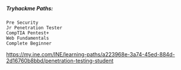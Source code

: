 ##### Tryhackme Paths:
```
Pre Security
Jr Penetration Tester
CompTIA Pentest+
Web Fundamentals
Complete Beginner
```
https://my.ine.com/INE/learning-paths/a223968e-3a74-45ed-884d-2d16760b8bbd/penetration-testing-student
